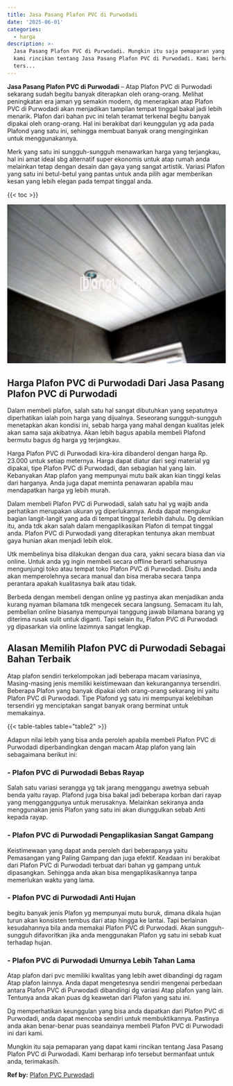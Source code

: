 ```yaml
---
title: Jasa Pasang Plafon PVC di Purwodadi
date: '2025-06-01'
categories:
  - harga
description: >-
  Jasa Pasang Plafon PVC di Purwodadi. Mungkin itu saja pemaparan yang dapat
  kami rincikan tentang Jasa Pasang Plafon PVC di Purwodadi. Kami berharap info
  ters...
---
```


**Jasa Pasang Plafon PVC di Purwodadi** – Atap Plafon PVC di Purwodadi sekarang sudah begitu banyak diterapkan oleh orang-orang. Melihat peningkatan era jaman yg semakin modern, dg menerapkan atap Plafon PVC di Purwodadi akan menjadikan tampilan tempat tinggal bakal jadi lebih menarik. Plafon dari bahan pvc ini telah teramat terkenal begitu banyak dipakai oleh orang-orang. Hal ini berakibat dari keunggulan yg ada pada Plafond yang satu ini, sehingga membuat banyak orang menginginkan untuk menggunakannya.

Merk yang satu ini sungguh-sungguh menawarkan harga yang terjangkau, hal ini amat ideal sbg alternatif super ekonomis untuk atap rumah anda melainkan tetap dengan desain dan gaya yang sangat artistik. Variasi Plafon yang satu ini betul-betul yang pantas untuk anda pilih agar memberikan kesan yang lebih elegan pada tempat tinggal anda.

{{< toc >}}

![Jasa Pasang Plafon PVC di Purwodadi](/images/flafond-pvc-murah25.png)

## Harga Plafon PVC di Purwodadi Dari Jasa Pasang Plafon PVC di Purwodadi

Dalam membeli plafon, salah satu hal sangat dibutuhkan yang sepatutnya diperhatikan ialah poin harga yang dijualnya. Seseorang sungguh-sungguh menetapkan akan kondisi ini, sebab harga yang mahal dengan kualitas jelek akan sama saja akibatnya. Akan lebih bagus apabila membeli Plafond bermutu bagus dg harga yg terjangkau.

Harga Plafon PVC di Purwodadi kira-kira dibanderol dengan harga Rp. 23.000 untuk setiap meternya. Harga dapat diatur dari segi material yg dipakai, tipe Plafon PVC di Purwodadi, dan sebagian hal yang lain. Kebanyakan Atap plafon yang mempunyai mutu baik akan kian tinggi kelas dari harganya. Anda juga dapat meminta penawaran apabila mau mendapatkan harga yg lebih murah.

Dalam membeli Plafon PVC di Purwodadi, salah satu hal yg wajib anda perhatikan merupakan ukuran yg diperlukannya. Anda dapat mengukur bagian langit-langit yang ada di tempat tinggal terlebih dahulu. Dg demikian itu, anda tdk akan salah dalam mengaplikasikan Plafon di tempat tinggal anda. Plafon PVC di Purwodadi yang diterapkan tentunya akan membuat gaya hunian akan menjadi lebih elok.

Utk membelinya bisa dilakukan dengan dua cara, yakni secara biasa dan via online. Untuk anda yg ingin membeli secara offline berarti seharusnya mengunjungi toko atau tempat toko Plafon PVC di Purwodadi. Disitu anda akan memperolehnya secara manual dan bisa meraba secara tanpa perantara apakah kualitasnya baik atau tidak.

Berbeda dengan membeli dengan online yg pastinya akan menjadikan anda kurang nyaman bilamana tdk mengecek secara langsung. Semacam itu lah, pembelian online biasanya mempunyai tanggung jawab bilamana barang yg diterima rusak sulit untuk diganti. Tapi selain itu, Plafon PVC di Purwodadi yg dipasarkan via online lazimnya sangat lengkap.

## Alasan Memilih Plafon PVC di Purwodadi Sebagai Bahan Terbaik

Atap plafon sendiri terkelompokan jadi beberapa macam variasinya, Masing-masing jenis memiliki keistimewaan dan kekurangannya tersendiri. Beberapa Plafon yang banyak dipakai oleh orang-orang sekarang ini yaitu Plafon PVC di Purwodadi. Tipe Plafond yg satu ini mempunyai kelebihan tersendiri yg menciptakan sangat banyak orang berminat untuk memakainya.

{{< table-tables table="table2" >}}

Adapun nilai lebih yang bisa anda peroleh apabila membeli Plafon PVC di Purwodadi diperbandingkan dengan macam Atap plafon yang lain sebagaimana berikut ini:

### \- Plafon PVC di Purwodadi Bebas Rayap

Salah satu variasi serangga yg tak jarang menggangu awetnya sebuah benda yaitu rayap. Plafond juga bisa bakal jadi beberapa korban dari rayap yang mengganggunya untuk merusaknya. Melainkan sekiranya anda menggunakan jenis Plafon yang satu ini akan diunggulkan sebab Anti kepada rayap.

### \- Plafon PVC di Purwodadi Pengaplikasian Sangat Gampang

Keistimewaan yang dapat anda peroleh dari beberapanya yaitu Pemasangan yang Paling Gampang dan juga efektif. Keadaan ini berakibat dari Plafon PVC di Purwodadi terbuat dari bahan yg gampang untuk dipasangkan. Sehingga anda akan bisa mengaplikasikannya tanpa memerlukan waktu yang lama.

### \- Plafon PVC di Purwodadi Anti Hujan

begitu banyak jenis Plafon yg mempunyai mutu buruk, dimana dikala hujan turun akan konsisten tembus dari atap hingga ke lantai. Tapi berlainan kesudahannya bila anda memakai Plafon PVC di Purwodadi. Akan sungguh-sungguh difavoritkan jika anda menggunakan Plafon yg satu ini sebab kuat terhadap hujan.

### \- Plafon PVC di Purwodadi Umurnya Lebih Tahan Lama

Atap plafon dari pvc memiliki kwalitas yang lebih awet dibandingi dg ragam Atap plafon lainnya. Anda dapat mengetesnya sendiri mengenai perbedaan antara Plafon PVC di Purwodadi dibandingi dg variasi Atap plafon yang lain. Tentunya anda akan puas dg keawetan dari Plafon yang satu ini.

Dg memperhatikan keunggulan yang bisa anda dapatkan dari Plafon PVC di Purwodadi, anda dapat mencoba sendiri untuk membuktikannya. Pastinya anda akan benar-benar puas seandainya membeli Plafon PVC di Purwodadi ini dari kami.

Mungkin itu saja pemaparan yang dapat kami rincikan tentang Jasa Pasang Plafon PVC di Purwodadi. Kami berharap info tersebut bermanfaat untuk anda, terimakasih.

**Ref by:** [Plafon PVC Purwodadi](https://id.wikipedia.org/wiki/Plafon)
